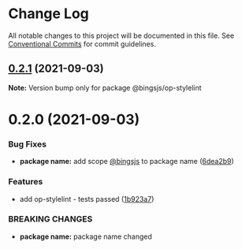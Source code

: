 # Change Log

All notable changes to this project will be documented in this file.
See [Conventional Commits](https://conventionalcommits.org) for commit guidelines.

## [0.2.1](https://github.com/bingtimren/op-tools/compare/@bingsjs/op-stylelint@0.2.0...@bingsjs/op-stylelint@0.2.1) (2021-09-03)

**Note:** Version bump only for package @bingsjs/op-stylelint





# 0.2.0 (2021-09-03)


### Bug Fixes

* **package name:** add scope [@bingsjs](https://github.com/bingsjs) to package name ([6dea2b9](https://github.com/bingtimren/op-tools/commit/6dea2b946c46b332afe669f0c732c05bb07fc89d))


### Features

* add op-stylelint - tests passed ([1b923a7](https://github.com/bingtimren/op-tools/commit/1b923a762e0f21a3fce7e753e61698ea5dd79430))


### BREAKING CHANGES

* **package name:** package name changed
